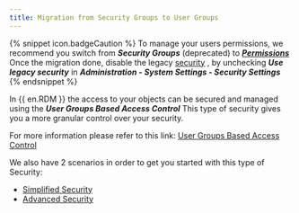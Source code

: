 ```yaml
---
title: Migration from Security Groups to User Groups
---
```

{% snippet icon.badgeCaution %}
To manage your users permissions, we recommend you switch from ***Security Groups*** (deprecated) to [***Permissions***](https://help.remotedesktopmanager.com/securitysystem_permissions.html) Once the migration done, disable the legacy [security](https://api.devolutions.net/redirection/70fd53bc-a596-4cb0-8bf8-48c647c2158a) , by unchecking ***Use legacy security*** in ***Administration - System Settings - Security Settings***
{% endsnippet %}  

In {{ en.RDM }} the access to your objects can be secured and managed using the ***User Groups Based Access Control*** This type of security gives you a more granular control over your security.  

For more information please refer to this link: [User Groups Based Access Control](https://help.remotedesktopmanager.com/securitysystem.htm)  

We also have 2 scenarios in order to get you started with this type of Security:    

* [Simplified Security](https://help.remotedesktopmanager.com/rolebasedsecuritysystem_simplifiedsecurity.htm)  
* [Advanced Security](https://help.remotedesktopmanager.com/rolebasedsecuritysystem_advancedsecurity.htm)  
